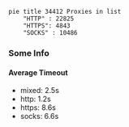 
```mermaid
pie title 34412 Proxies in list
    "HTTP" : 22825
    "HTTPS": 4843
    "SOCKS" : 10486
```

### Some Info
#### Average Timeout

- mixed: 2.5s
- http: 1.2s
- https: 8.6s
- socks: 6.6s